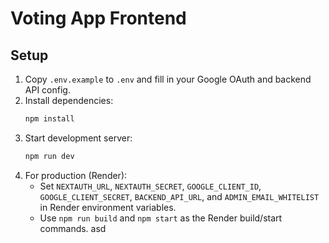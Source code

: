 # Voting App Frontend

## Setup

1. Copy `.env.example` to `.env` and fill in your Google OAuth and backend API config.
2. Install dependencies:
   ```bash
   npm install
   ```
3. Start development server:
   ```bash
   npm run dev
   ```
4. For production (Render):
   - Set `NEXTAUTH_URL`, `NEXTAUTH_SECRET`, `GOOGLE_CLIENT_ID`, `GOOGLE_CLIENT_SECRET`, `BACKEND_API_URL`, and `ADMIN_EMAIL_WHITELIST` in Render environment variables.
   - Use `npm run build` and `npm start` as the Render build/start commands. asd
